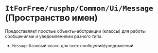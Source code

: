 # `ItForFree/rusphp/Common/Ui/Message` (Пространство имен)

Предоставляет простые объекты-абстракции (классы) для работы сообщениями и уведомлениями разного типа.

* `Message` базовый класс для всех сообщений/уведомлений

